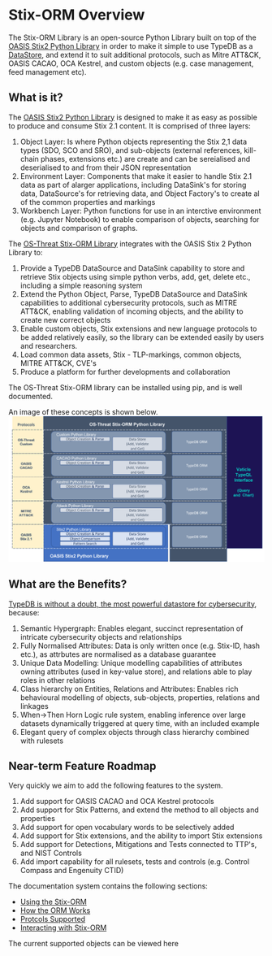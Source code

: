# Stix-ORM Overview

The Stix-ORM Library is an open-source Python Library built on top of the [OASIS Stix2 Python Library](https://stix2.readthedocs.io/en/latest/index.html) in order to make it simple to use TypeDB as a [DataStore](https://stix2.readthedocs.io/en/latest/guide/datastore.html), and extend it to suit additional protocols, such as Mitre ATT&CK, OASIS CACAO, OCA Kestrel, and custom objects (e.g. case management, feed management etc).

## What is it?
The [OASIS Stix2 Python Library](https://stix2.readthedocs.io/en/latest/index.html) is designed to make it as easy as possible to produce and consume Stix 2.1 content. It is comprised of three layers:
1. Object Layer: Is where Python objects representing the Stix 2,1 data types (SDO, SCO and SRO), and sub-objects (external references, kill-chain phases, extensions etc.) are create and can be sereialised and deserialised to and from their JSON representation
2. Environment Layer: Components that make it easier to handle Stix 2.1 data as part of alarger applications, including DataSink's for storing data, DataSource's for retrieving data, and Object Factory's to create al of the common properties and markings
3. Workbench Layer: Python functions for use in an interctive environment (e.g. Jupyter Notebook) to enable comparison of objects, searching for objects and comparison of graphs.

The [OS-Threat Stix-ORM Library]() integrates with the OASIS Stix 2 Python Library to:
1. Provide a TypeDB DataSource and DataSink capability to store and retrieve Stix objects using simple python verbs, add, get, delete etc., including a simple reasoning system
2. Extend the Python Object, Parse, TypeDB DataSource and DataSink capabilities to additional cybersecurity protocols, such as MITRE ATT&CK, enabling validation of incoming objects, and the ability to create new correct objects
3. Enable custom objects, Stix extensions and new language protocols to be added relatively easily, so the library can be extended easily by users and researchers. 
4. Load common data assets, Stix - TLP-markings, common objects, MITRE ATT&CK, CVE's
5. Produce a platform for further developments and collaboration

The OS-Threat Stix-ORM library can be installed using pip, and is well documented.

An image of these concepts is shown below.
![](img/Library_overview.png)

## What are the Benefits?
[TypeDB is without a doubt, the most powerful datastore for cybersecurity](typedb_benefits.md), because:
1. Semantic Hypergraph: Enables elegant, succinct representation of intricate cybersecurity objects and relationships
2. Fully Normalised Attributes: Data is only written once (e.g. Stix-ID, hash etc.), as attrbutes are normalised as a database guarantee
3. Unique Data Modelling: Unique modelling capabilities of attributes owning attributes (used in key-value store), and relations able to play roles in other relations
4. Class hierarchy on Entities, Relations and Attributes: Enables rich behavioural modelling of objects, sub-objects, properties, relations and linkages
5. When->Then Horn Logic rule system, enabling inference over large datasets dynamically triggered at query time, with an included example
6. Elegant query of complex objects through class hierarchy combined with rulesets

## Near-term Feature Roadmap
Very quickly we aim to add the following features to the system.
1. Add support for OASIS CACAO and OCA Kestrel protocols
2. Add support for Stix Patterns, and extend the method to all objects and properties
3. Add support for open vocabulary words to be selectively added
4. Add support for Stix extensions, and the ability to import Stix extensions
5. Add support for Detections, Mitigations and Tests connected to TTP's, and NIST Controls
6. Add import capability for all rulesets, tests and controls (e.g. Control Compass and Engenuity CTID)

The documentation system contains the following sections:
- [Using the Stix-ORM](using/configuration.md)
- [How the ORM Works](orm/orm_oveview.md)
- [Protcols Supported](protocols/_orig.md)
- [Interacting with Stix-ORM](interactions/interactions.md)

The current supported objects can be viewed here



